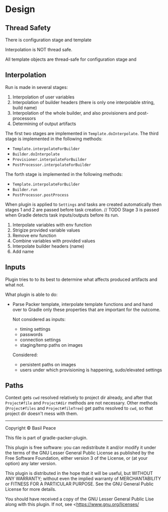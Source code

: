 Design
======

## Thread Safety
There is configuration stage and template

Interpolation is NOT thread safe.

All template objects are thread-safe for configuration stage
and

## Interpolation

Run is made in several stages:
1.  Interpolation of user variables
2.  Interpolation of builder headers
    (there is only one interpolable string, build name)
3.  Interpolation of the whole builder,
    and also provisioners and post-processors
4.  Determining of output artifacts

The first two stages are implemented in `Template.doInterpolate`.
The third stage is implemented in the following methods:
*   `Template.interpolateForBuilder`
*   `Builder.doInterpolate`
*   `Provisioner.interpolateForBuilder`
*   `PostProcessor.interpolateForBuilder`

The forth stage is implemented in the following methods:
*   `Template.interpolateForBuilder`
*   `Builder.run`
*   `PostProcessor.postProcess`

When plugin is applied to `Settings` and tasks are created automatically
then stages 1 and 2 are passed before task creation. // TODO
Stage 3 is passed when Gradle detects task inputs/outputs
before its run.

1. Interpolate variables with env function
2. Strigize provided variable values
3. Remove env function
4. Combine variables with provided values
5. Interpolate builder headers (name)
6. Add name

## Inputs

Plugin tries to to its best to determine what affects produced artifacts
and what not.

What plugin is able to do:
*   Parse Packer template, interpolate template functions and
    and hand over to Gradle only these properties that are important
    for the outcome.

    Not considered as inputs:
    *   timing settings
    *   passwords
    *   connection settings
    *   staging/temp paths on images

    Considered:
    *   persistent paths on images
    *   users under which provisioning is happening,
        sudo/elevated settings

## Paths

Context gets `cwd` resolved relatively to project dir already,
and after that `Project#file` and `Project#dir` methods
are not necessary.
Other methods (`Project#files` and `Project#fileTree`) get paths
resolved to `cwd`, so that project dir doesn't mess with them.


------------------------------------------------------------------------
Copyright ©  Basil Peace

This file is part of gradle-packer-plugin.

This plugin is free software: you can redistribute it and/or modify
it under the terms of the GNU Lesser General Public License
as published by the Free Software Foundation, either version 3
of the License, or (at your option) any later version.

This plugin is distributed in the hope that it will be useful,
but WITHOUT ANY WARRANTY; without even the implied warranty of
MERCHANTABILITY or FITNESS FOR A PARTICULAR PURPOSE.  See the
GNU General Public License for more details.

You should have received a copy of the GNU Lesser General Public Lise
along with this plugin.  If not, see <https://www.gnu.org/licenses/
